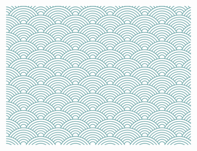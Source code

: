 <img alt="Waves" src="https://github.com/addisonschultz/addisonschultz/raw/master/Japanese_Wave_Pattern.svg" />

